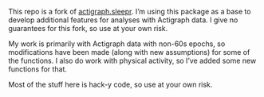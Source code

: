 This repo is a fork of
[actigraph.sleepr](https://github.com/dipetkov/actigraph.sleepr). I’m
using this package as a base to develop additional features for analyses
with Actigraph data. I give no guarantees for this fork, so use at your
own risk.

My work is primarily with Actigraph data with non-60s epochs, so
modifications have been made (along with new assumptions) for some of
the functions. I also do work with physical activity, so I’ve added some
new functions for that.

Most of the stuff here is hack-y code, so use at your own risk.
